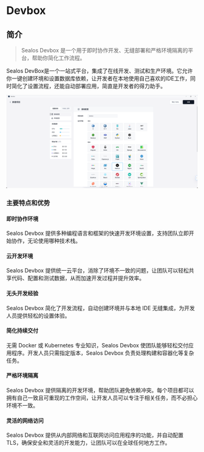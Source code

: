 # Devbox

## 简介

> Sealos Devbox 是一个用于即时协作开发、无缝部署和严格环境隔离的平台，帮助你简化工作流程。

Sealos DevBox是一个一站式平台，集成了在线开发、测试和生产环境。它允许你一键创建环境和设置数据库依赖，让开发者在本地使用自己喜欢的IDE工作，同时简化了设置流程，还能自动部署应用，简直是开发者的得力助手。

![overview-1](./images/quick-start-1.png)

### 主要特点和优势

#### 即时协作环境

Sealos Devbox 提供多种编程语言和框架的快速开发环境设置，支持团队立即开始协作，无论使用哪种技术栈。

#### 云开发环境

Sealos Devbox 提供统一云平台，消除了环境不一致的问题，让团队可以轻松共享代码、配置和测试数据，从而加速开发过程并提升效率。

#### 无头开发经验

Sealos Devbox 简化了开发流程，自动创建环境并与本地 IDE 无缝集成，为开发人员提供轻松的设置体验。

#### 简化持续交付

无需 Docker 或 Kubernetes 专业知识，Sealos Devbox 使团队能够轻松交付应用程序。开发人员只需指定版本，Sealos Devbox 负责处理构建和容器化等复杂任务。

#### 严格环境隔离

Sealos Devbox 提供隔离的开发环境，帮助团队避免依赖冲突。每个项目都可以拥有自己一致且可重现的工作空间，让开发人员可以专注于相关任务，而不必担心环境不一致。

#### 灵活的网络访问

Sealos Devbox 提供从内部网络和互联网访问应用程序的功能，并自动配置 TLS，确保安全和灵活的开发能力，让团队可以在全球任何地方工作。
